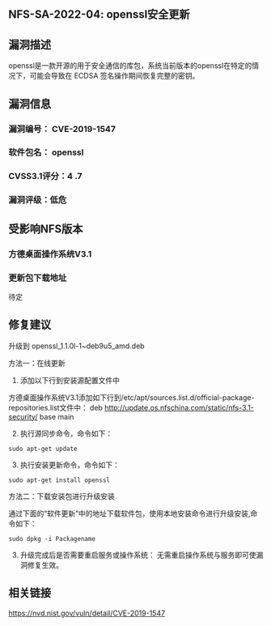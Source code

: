 ## NFS-SA-2022-04: openssl安全更新

## 漏洞描述

openssl是一款开源的用于安全通信的库包，系统当前版本的openssl在特定的情况下，可能会导致在 ECDSA 签名操作期间恢复完整的密钥。

## 漏洞信息

###    漏洞编号： CVE-2019-1547

###    软件包名： openssl

###    CVSS3.1评分：4 .7

###    漏洞评级：低危

## 受影响NFS版本

###    方德桌面操作系统V3.1   

### 更新包下载地址

待定

## 修复建议

升级到 openssl_1.1.0l-1~deb9u5_amd.deb

方法一：在线更新

1. 添加以下行到安装源配置文件中

方德桌面操作系统V3.1添加如下行到/etc/apt/sources.list.d/official-package-repositories.list文件中：
deb http://update.os.nfschina.com/static/nfs-3.1-security/ base main



2. 执行源同步命令，命令如下：

```
sudo apt-get update
```

3. 执行安装更新命令，命令如下：

```
sudo apt-get install openssl
```

方法二：下载安装包进行升级安装

通过下面的“软件更新”中的地址下载软件包，使用本地安装命令进行升级安装,命令如下：

```
sudo dpkg -i Packagename
```

3. 升级完成后是否需要重启服务或操作系统：
   无需重启操作系统与服务即可使漏洞修复生效。

## 相关链接

https://nvd.nist.gov/vuln/detail/CVE-2019-1547
